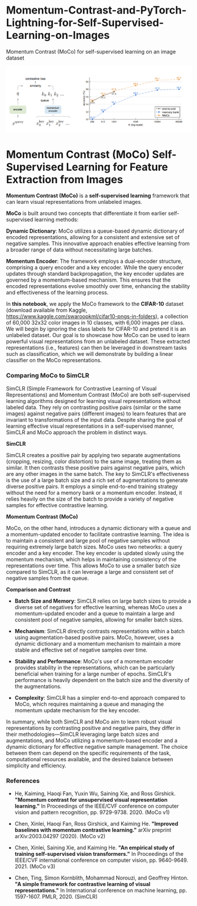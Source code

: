 # Momentum-Contrast-and-PyTorch-Lightning-for-Self-Supervised-Learning-on-Images
Momentum Contrast (MoCo) for self-supervised learning on an image dataset

![](img/moco_viz1.png)

# **Momentum Contrast (MoCo) Self-Supervised Learning for Feature Extraction from Images**

**Momentum Contrast (MoCo)** is a **self-supervised learning** framework that can learn visual representations from unlabeled images. 

**MoCo** is built around two concepts that differentiate it from earlier self-supervised learning methods:

**Dynamic Dictionary**: MoCo utilizes a queue-based dynamic dictionary of encoded representations, allowing for a consistent and extensive set of negative samples. This innovative approach enables effective learning from a broader range of data without necessitating large batches.

**Momentum Encoder**: The framework employs a dual-encoder structure, comprising a query encoder and a key encoder. While the query encoder updates through standard backpropagation, the key encoder updates are governed by a momentum-based mechanism. This ensures that the encoded representations evolve smoothly over time, enhancing the stability and effectiveness of the learning process.

In **this notebook**, we apply the MoCo framework to the **CIFAR-10** dataset (download available from Kaggle,  https://www.kaggle.com/swaroopkml/cifar10-pngs-in-folders), a collection of 60,000 32x32 color images in 10 classes, with 6,000 images per class. We will begin by ignoring the class labels for CIFAR-10 and pretend it is an unlabeled dataset. Our goal is to showcase how MoCo can be used to learn powerful visual representations from an unlabeled dataset. These extracted representations (i.e., features) can then be leveraged in downstream tasks such as classification, which we will demonstrate by building a linear classifier on the MoCo representations.


### Comparing MoCo to SimCLR

SimCLR (Simple Framework for Contrastive Learning of Visual Representations) and Momentum Contrast (MoCo) are both self-supervised learning algorithms designed for learning visual representations without labeled data. They rely on contrasting positive pairs (similar or the same images) against negative pairs (different images) to learn features that are invariant to transformations of the input data. Despite sharing the goal of learning effective visual representations in a self-supervised manner, SimCLR and MoCo approach the problem in distinct ways.

**SimCLR**

SimCLR creates a positive pair by applying two separate augmentations (cropping, resizing, color distortion) to the same image, treating them as similar. It then contrasts these positive pairs against negative pairs, which are any other images in the same batch. The key to SimCLR's effectiveness is the use of a large batch size and a rich set of augmentations to generate diverse positive pairs. It employs a simple end-to-end training strategy without the need for a memory bank or a momentum encoder. Instead, it relies heavily on the size of the batch to provide a variety of negative samples for effective contrastive learning.

**Momentum Contrast (MoCo)**

MoCo, on the other hand, introduces a dynamic dictionary with a queue and a momentum-updated encoder to facilitate contrastive learning. The idea is to maintain a consistent and large pool of negative samples without requiring extremely large batch sizes. MoCo uses two networks: a query encoder and a key encoder. The key encoder is updated slowly using the momentum mechanism, which helps in maintaining consistency of the representations over time. This allows MoCo to use a smaller batch size compared to SimCLR, as it can leverage a large and consistent set of negative samples from the queue.

**Comparison and Contrast**

* **Batch Size and Memory**: SimCLR relies on large batch sizes to provide a diverse set of negatives for effective learning, whereas MoCo uses a momentum-updated encoder and a queue to maintain a large and consistent pool of negative samples, allowing for smaller batch sizes.

* **Mechanism**: SimCLR directly contrasts representations within a batch using augmentation-based positive pairs. MoCo, however, uses a dynamic dictionary and a momentum mechanism to maintain a more stable and effective set of negative samples over time.

* **Stability and Performance**: MoCo's use of a momentum encoder provides stability in the representations, which can be particularly beneficial when training for a large number of epochs. SimCLR's performance is heavily dependent on the batch size and the diversity of the augmentations.

* **Complexity**: SimCLR has a simpler end-to-end approach compared to MoCo, which requires maintaining a queue and managing the momentum update mechanism for the key encoder.

In summary, while both SimCLR and MoCo aim to learn robust visual representations by contrasting positive and negative pairs, they differ in their methodologies—SimCLR leveraging large batch sizes and augmentations, and MoCo utilizing a momentum-based encoder and a dynamic dictionary for effective negative sample management. The choice between them can depend on the specific requirements of the task, computational resources available, and the desired balance between simplicity and efficiency.

### **References**

* He, Kaiming, Haoqi Fan, Yuxin Wu, Saining Xie, and Ross Girshick. **"Momentum contrast for unsupervised visual representation learning."** In Proceedings of the IEEE/CVF conference on computer vision and pattern recognition, pp. 9729-9738. 2020.  (MoCo v1)

* Chen, Xinlei, Haoqi Fan, Ross Girshick, and Kaiming He. **"Improved baselines with momentum contrastive learning."** arXiv preprint arXiv:2003.04297 (2020). (MoCo v2)

* Chen, Xinlei, Saining Xie, and Kaiming He. **"An empirical study of training self-supervised vision transformers."** In Proceedings of the IEEE/CVF international conference on computer vision, pp. 9640-9649. 2021. (MoCo v3)

* Chen, Ting, Simon Kornblith, Mohammad Norouzi, and Geoffrey Hinton. **"A simple framework for contrastive learning of visual representations."** In International conference on machine learning, pp. 1597-1607. PMLR, 2020. (SimCLR)